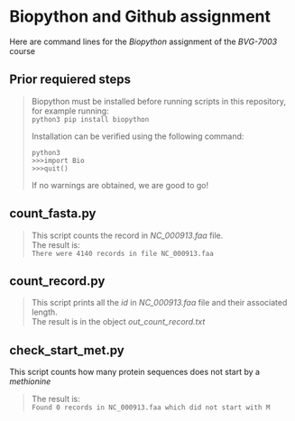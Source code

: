 # **Biopython and Github assignment**
Here are command lines for the *Biopython* assignment of the  *BVG-7003* course  

## Prior requiered steps   
>Biopython must be installed before running scripts in this repository, for example running:  
> `python3 pip install biopython` 
>  
> Installation can be verified using the following command:  
> ``` 
> python3  
> >>>import Bio  
> >>>quit()
> ```  
> If no warnings are obtained, we are good to go!  

## count_fasta.py  
>This script counts the record in *NC_000913.faa* file.  
>The result is:  
>`There were 4140 records in file NC_000913.faa`

## count_record.py  
>This script prints all the *id* in *NC_000913.faa* file and their associated length.  
>The result is in the object *out_count_record.txt*

## check_start_met.py
This script counts how many protein sequences does not start by a *methionine*
>The result is:  
>`Found 0 records in NC_000913.faa which did not start with M`


